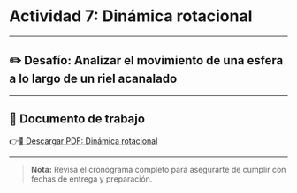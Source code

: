 # Actividad 7: Dinámica rotacional

---

## ✏️ Desafío: Analizar el movimiento de una esfera a lo largo de un riel acanalado

---

## 📄 Documento de trabajo

👉[📎 Descargar PDF: Dinámica rotacional](../FIME/RollingSphere.pdf)

---

> **Nota:** Revisa el cronograma completo para asegurarte de cumplir con fechas de entrega y preparación.
